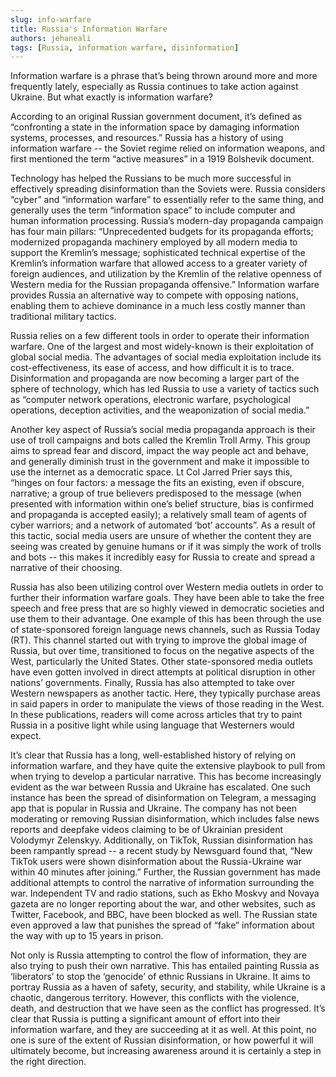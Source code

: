 ```yaml
---
slug: info-warfare
title: Russia's Information Warfare
authors: jehaneali
tags: [Russia, information warfare, disinformation]
---
```


Information warfare is a phrase that’s being thrown around more and more frequently lately, especially as Russia continues to take action against Ukraine. But what exactly is information warfare? 
<!--truncate-->
According to an original Russian government document, it’s defined as “confronting a state in the information space by damaging information systems, processes, and resources.” Russia has a history of using information warfare -- the Soviet regime relied on information weapons, and first mentioned the term “active measures” in a 1919 Bolshevik document. 

Technology has helped the Russians to be much more successful in effectively spreading disinformation than the Soviets were. Russia considers “cyber” and “information warfare” to essentially refer to the same thing, and generally uses the term “information space” to include computer and human information processing. Russia’s modern-day propaganda campaign has four main pillars: “Unprecedented budgets for its propaganda efforts; modernized propaganda machinery employed by all modern media to support the Kremlin’s message; sophisticated technical expertise of the Kremlin’s information warfare that allowed access to a greater variety of foreign audiences, and utilization by the Kremlin of the relative openness of Western media for the Russian propaganda offensive.” Information warfare provides Russia an alternative way to compete with opposing nations, enabling them to achieve dominance in a much less costly manner than traditional military tactics. 

Russia relies on a few different tools in order to operate their information warfare. One of the largest and most widely-known is their exploitation of global social media. The advantages of social media exploitation include its cost-effectiveness, its ease of access, and how difficult it is to trace. Disinformation and propaganda are now becoming a larger part of the sphere of technology, which has led Russia to use a variety of tactics such as “computer network operations, electronic warfare, psychological operations, deception activities, and the weaponization of social media.”

Another key aspect of Russia’s social media propaganda approach is their use of troll campaigns and bots called the Kremlin Troll Army. This group aims to spread fear and discord, impact the way people act and behave, and generally diminish trust in the government and make it impossible to use the internet as a democratic space. Lt Col Jarred Prier says this, “hinges on four factors: a message the fits an existing, even if obscure, narrative; a group of true believers predisposed to the message (when presented with information within one’s belief structure, bias is confirmed and propaganda is accepted easily); a relatively small team of agents of cyber warriors; and a network of automated ‘bot’ accounts”. As a result of this tactic, social media users are unsure of whether the content they are seeing was created by genuine humans or if it was simply the work of trolls and bots -- this makes it incredibly easy for Russia to create and spread a narrative of their choosing. 

Russia has also been utilizing control over Western media outlets in order to further their information warfare goals. They have been able to take the free speech and free press that are so highly viewed in democratic societies and use them to their advantage. One example of this has been through the use of state-sponsored foreign language news channels, such as Russia Today (RT). This channel started out with trying to improve the global image of Russia, but over time, transitioned to focus on the negative aspects of the West, particularly the United States. Other state-sponsored media outlets have even gotten involved in direct attempts at political disruption in other nations’ governments. Finally, Russia has also attempted to take over Western newspapers as another tactic. Here, they typically purchase areas in said papers in order to manipulate the views of those reading in the West. In these publications, readers will come across articles that try to paint Russia in a positive light while using language that Westerners would expect. 

It’s clear that Russia has a long, well-established history of relying on information warfare, and they have quite the extensive playbook to pull from when trying to develop a particular narrative. This has become increasingly evident as the war between Russia and Ukraine has escalated. One such instance has been the spread of disinformation on Telegram, a messaging app that is popular in Russia and Ukraine. The company has not been moderating or removing Russian disinformation, which includes false news reports and deepfake videos claiming to be of Ukrainian president Volodymyr Zelenskyy. Additionally, on TikTok, Russian disinformation has been rampantly spread -- a recent study by Newsguard found that, “New TikTok users were shown disinformation about the Russia-Ukraine war within 40 minutes after joining.” Further, the Russian government has made additional attempts to control the narrative of information surrounding the war. Independent TV and radio stations, such as Ekho Moskvy and Novaya gazeta are no longer reporting about the war, and other websites, such as Twitter, Facebook, and BBC, have been blocked as well. The Russian state even approved a law that punishes the spread of “fake” information about the way with up to 15 years in prison.

Not only is Russia attempting to control the flow of information, they are also trying to push their own narrative. This has entailed painting Russia as ‘liberators’ to stop the ‘genocide’ of ethnic Russians in Ukraine. It aims to portray Russia as a haven of safety, security, and stability, while Ukraine is a chaotic, dangerous territory. However, this conflicts with the violence, death, and destruction that we have seen as the conflict has progressed. It’s clear that Russia is putting a significant amount of effort into their information warfare, and they are succeeding at it as well. At this point, no one is sure of the extent of Russian disinformation, or how powerful it will ultimately become, but increasing awareness around it is certainly a step in the right direction. 

